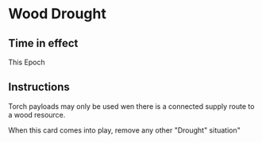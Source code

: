 # Wood Drought

## Time in effect

This Epoch

## Instructions

Torch payloads may only be used wen there is a connected supply route to a wood resource.

When this card comes into play, remove any other "Drought" situation"
